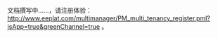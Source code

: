 文档撰写中......，请注册体验：http://www.eeplat.com/multimanager/PM_multi_tenancy_register.pml?isApp=true&greenChannel=true 。